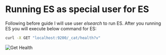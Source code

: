 # Running ES as special user for ES
Following before guide I will use user _elsearch_ to run ES. After you running ES you will execute below command for ES:
```sh
curl -X GET "localhost:9200/_cat/health?v"
```

![Get Health](https://github.com/HuangMarco/knowledge-hub/blob/dev/zResources/elasticsearch/get-health.png)

